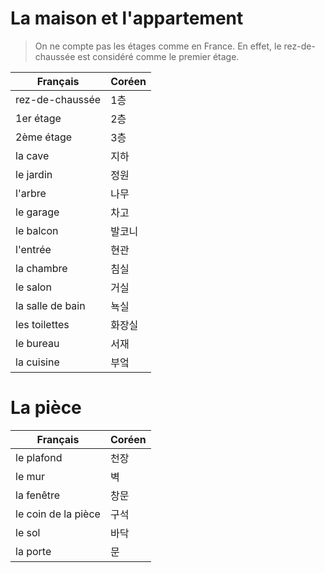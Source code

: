# La maison et l'appartement

> On ne compte pas les étages comme en France.
> En effet, le rez-de-chaussée est considéré comme le premier étage.

| Français         | Coréen |
| ---------------- | ------ |
| rez-de-chaussée  | 1층    |
| 1er étage        | 2층    |
| 2ème étage       | 3층    |
| la cave          | 지하   |
| le jardin        | 정원   |
| l'arbre          | 나무   |
| le garage        | 차고   |
| le balcon        | 발코니 |
| l'entrée         | 현관   |
| la chambre       | 침실   |
| le salon         | 거실   |
| la salle de bain | 뇩실   |
| les toilettes    | 화장실 |
| le bureau        | 서재   |
| la cuisine       | 부엌   |

# La pièce

| Français            | Coréen |
| ------------------- | ------ |
| le plafond          | 천장   |
| le mur              | 벽     |
| la fenêtre          | 창문   |
| le coin de la pièce | 구석   |
| le sol              | 바닥   |
| la porte            | 문     |
